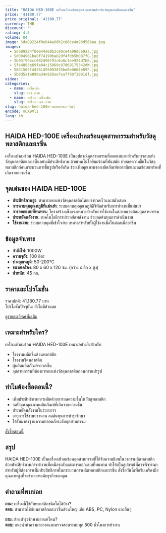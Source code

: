 ```yaml
---
title: "HAIDA HED-100E เครื่องเป่าลมร้อนอุตสาหกรรมสำหรับวัสดุพลาสติกและเรซิ่น"
price: '41180.77'
price_original: '41180.77'
currency: THB
discount: ''
rating: 4.5
volume: 84
image: Sda89224f0e644a60b2c80ce4a98d569aa.jpg
images:
  - Sda89224f0e644a60b2c80ce4a98d569aa.jpg
  - Sd004961ba8f74190ba82df4fdb5b087fG.jpg
  - Sb03f994cc682496f91c6a6c1ee924d7bB.jpg
  - Sfa4883e69fe04c15869c97069175342dW.jpg
  - S841565f442614950938f0be8e0664e89F.jpg
  - Sb0d5a1e890a34e928aefea7f98f1991df.jpg
video: ''
categories:
  - name: เครื่องมือ
    slug: เคร-องม
  - name: อะไหล่ เครื่องมือ
    slug: อะไหล-เคร-องม
slug: haida-hed-100e-ตสาหกรรม-hot
encode: oCX9VlI
lang: th
---
```


<h2>HAIDA HED-100E เครื่องเป่าลมร้อนอุตสาหกรรมสำหรับวัสดุพลาสติกและเรซิ่น</h2>

เครื่องเป่าลมร้อน HAIDA HED-100E เป็นอุปกรณ์อุตสาหกรรมที่ออกแบบมาสำหรับการอบแห้งวัสดุพลาสติกและเรซิ่นอย่างมีประสิทธิภาพ ด้วยเทคโนโลยีลมร้อนที่ทันสมัย ช่วยลดความชื้นในวัสดุพลาสติกก่อนกระบวนการขึ้นรูปหรืออัดรีด ช่วยเพิ่มคุณภาพของผลิตภัณฑ์พลาสติกและลดข้อบกพร่องที่เกิดจากความชื้น

<h2>จุดเด่นของ HAIDA HED-100E</h2>

- **ประสิทธิภาพสูง**: สามารถอบแห้งวัสดุพลาสติกได้อย่างรวดเร็วและสม่ำเสมอ
- **การควบคุมอุณหภูมิที่แม่นยำ**: ระบบควบคุมอุณหภูมิดิจิทัลสำหรับการทำงานที่แม่นยำ
- **การออกแบบที่ทนทาน**: โครงสร้างแข็งแรงเหมาะสำหรับการใช้งานในสภาพแวดล้อมอุตสาหกรรม
- **ประหยัดพลังงาน**: เทคโนโลยีการประหยัดพลังงาน ช่วยลดต้นทุนการดำเนินงาน
- **ใช้งานง่าย**: ระบบควบคุมที่เข้าใจง่าย เหมาะสำหรับทั้งผู้ใช้งานมือใหม่และมืออาชีพ

<h2>ข้อมูลจำเพาะ</h2>

- **กำลังไฟ**: 1000W
- **ความจุถัง**: 100 ลิตร
- **ช่วงอุณหภูมิ**: 50-200°C
- **ขนาดเครื่อง**: 80 x 60 x 120 ซม. (กว้าง x ลึก x สูง)
- **น้ำหนัก**: 45 กก.

<h2>ราคาและโปรโมชั่น</h2>

ราคาปกติ: 41,180.77 บาท  
โปรโมชั่นปัจจุบัน: ยังไม่มีส่วนลด

<div class="flex justify-center my-2">
  <a href="https://buy.csgad.com/oCX9VlI" rel="nofollow sponsored" target="_blank" class="py-2 px-4 rounded-md text-white font-semibold bg-gradient-to-r from-[#f73c22] to-[#ff7b48]">ดูรายละเอียดเพิ่มเติม</a>
</div>

<h2>เหมาะสำหรับใคร?</h2>

เครื่องเป่าลมร้อน HAIDA HED-100E เหมาะอย่างยิ่งสำหรับ:
- โรงงานผลิตชิ้นส่วนพลาสติก
- โรงงานรีดพลาสติก
- ผู้ผลิตผลิตภัณฑ์จากเรซิ่น
- อุตสาหกรรมที่ต้องการอบแห้งวัสดุพลาสติกก่อนการแปรรูป

<h2>ทำไมต้องซื้อตอนนี้?</h2>

- เพิ่มประสิทธิภาพการผลิตด้วยการลดความชื้นในวัสดุพลาสติก
- ลดปัญหาคุณภาพผลิตภัณฑ์ที่เกิดจากความชื้น
- ประหยัดพลังงานในระยะยาว
- อายุการใช้งานยาวนาน ลดต้นทุนการบำรุงรักษา
- ได้รับมาตรฐานความปลอดภัยระดับอุตสาหกรรม

<div class="flex justify-center my-2">
  <a href="https://buy.csgad.com/oCX9VlI" rel="nofollow sponsored" target="_blank" class="py-2 px-4 rounded-md text-white font-semibold bg-gradient-to-r from-[#f73c22] to-[#ff7b48]">สั่งซื้อตอนนี้</a>
</div>

<h2>สรุป</h2>

HAIDA HED-100E เป็นเครื่องเป่าลมร้อนอุตสาหกรรมที่ได้รับความนิยมในวงการผลิตพลาสติก ด้วยประสิทธิภาพการทำงานที่เหนือระดับและการออกแบบที่ทนทาน ทำให้เป็นอุปกรณ์ที่ควรพิจารณาสำหรับผู้ที่ต้องการเพิ่มประสิทธิภาพในกระบวนการผลิตพลาสติกและเรซิ่น สั่งซื้อวันนี้เพื่อรับเครื่องมือคุณภาพสูงที่จะช่วยยกระดับธุรกิจของคุณ

<h2>คำถามที่พบบ่อย</h2>

**ถาม:** เครื่องนี้ใช้กับพลาสติกชนิดใดได้บ้าง?  
**ตอบ:** สามารถใช้กับพลาสติกและเรซิ่นส่วนใหญ่ เช่น ABS, PC, Nylon และอื่นๆ

**ถาม:** ต้องบำรุงรักษาบ่อยแค่ไหน?  
**ตอบ:** แนะนำทำความสะอาดและตรวจสอบระบบทุก 500 ชั่วโมงการทำงาน